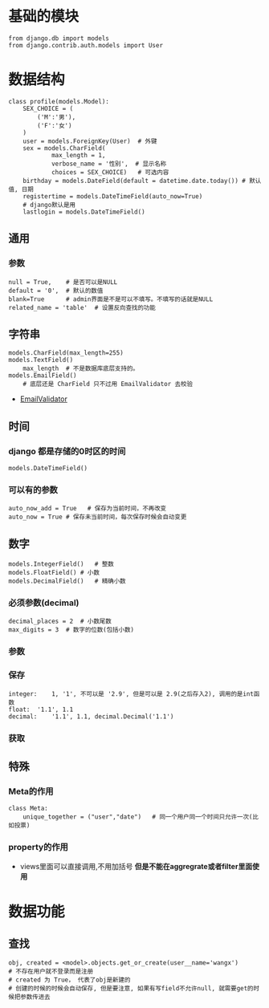 # 基础的模块
    from django.db import models
    from django.contrib.auth.models import User
# 数据结构
    class profile(models.Model):
        SEX_CHOICE = (
            ('M':'男'),
            ('F':'女')
        )
        user = models.ForeignKey(User)  # 外键
        sex = models.CharField(
                max_length = 1,
                verbose_name = '性别',  # 显示名称
                choices = SEX_CHOICE)   # 可选内容
        birthday = models.DateField(default = datetime.date.today()) # 默认值, 日期
        registertime = models.DateTimeField(auto_now=True)
        # django默认是用
        lastlogin = models.DateTimeField()

## 通用
### 参数
    null = True,    # 是否可以是NULL
    default = '0',  # 默认的数值
    blank=True      # admin界面是不是可以不填写。不填写的话就是NULL
    related_name = 'table'  # 设置反向查找的功能

## 字符串
    models.CharField(max_length=255)
    models.TextField()
        max_length  # 不是数据库底层支持的。
    models.EmailField()
        # 底层还是 CharField 只不过用 EmailValidator 去校验
* [EmailValidator](https://docs.djangoproject.com/en/1.10/ref/validators/#django.core.validators.EmailValidator)

## 时间  
### django 都是存储的0时区的时间  
    models.DateTimeField()  
### 可以有的参数
    auto_now_add = True   # 保存为当前时间，不再改变
    auto_now = True # 保存未当前时间，每次保存时候会自动变更

## 数字
    models.IntegerField()   # 整数
    models.FloatField() # 小数
    models.DecimalField()   # 精确小数
### 必须参数(decimal)
    decimal_places = 2  # 小数尾数
    max_digits = 3  # 数字的位数(包括小数)
### 参数
### 保存
    integer:    1, '1', 不可以是 '2.9', 但是可以是 2.9(之后存入2), 调用的是int函数
    float:  '1.1', 1.1
    decimal:    '1.1', 1.1, decimal.Decimal('1.1')
### 获取

## 特殊
### Meta的作用
    class Meta:
        unique_together = ("user","date")   # 同一个用户同一个时间只允许一次(比如投票)
### property的作用
* views里面可以直接调用,不用加括号
**但是不能在aggregrate或者filter里面使用**

# 数据功能
## 查找
    obj, created = <model>.objects.get_or_create(user__name='wangx')
    # 不存在用户就不登录而是注册
    # created 为 True， 代表了obj是新建的
    # 创建的时候的时候会自动保存, 但是要注意, 如果有写field不允许null, 就需要get的时候把参数传进去
